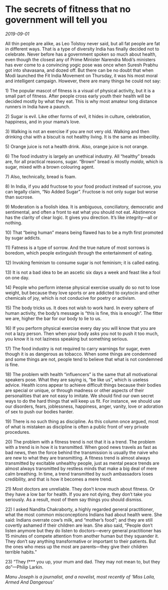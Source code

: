 # The secrets of fitness that no government will tell you

*2019-09-01*

All thin people are alike, as Leo Tolstoy never said, but all fat people
are fat in different ways. That is a type of diversity India has finally
decided not to celebrate. Never before has a government spoken so much
about health, even though the closest any of Prime Minister Narendra
Modi’s ministers has ever come to a convincing yogic pose was once when
Suresh Prabhu got into shavasana, and dozed off. But there can be no
doubt that when Modi launched the Fit India Movement on Thursday, it was
his most moral and intelligent campaign. However, there are many things
he could not say:

1\) The popular mascot of fitness is a visual of physical activity, but
it is a small part of fitness. After people cross early youth their
health will be decided mostly by what they eat. This is why most amateur
long distance runners in India have a paunch.

2\) Sugar is evil. Like other forms of evil, it hides in culture,
celebration, happiness, and in your mama’s love.

3\) Walking is not an exercise if you are not very old. Walking and then
drinking chai with a biscuit is not healthy living. It is the same as
imbecility.

5\) Orange juice is not a health drink. Also, orange juice is not
orange.

6\) The food industry is largely an unethical industry. All “healthy”
breads are, for all practical reasons, sugar. “Brown” bread is mostly
*maida*, which is sugar, mixed with a brown colouring agent.

7\) Also, technically, bread is foam.

8\) In India, if you add fructose to your food product instead of
sucrose, you can legally claim, “No Added Sugar”. Fructose is not only
sugar but worse than sucrose.

9\) Moderation is a foolish idea. It is ambiguous, conciliatory,
democratic and sentimental, and often a front to eat what you should not
eat. Abstinence has the clarity of clear logic. It gives you direction.
It’s like integrity—all or nothing.

10\) That “being human” means being flawed has to be a myth first
promoted by sugar addicts.

11\) Fatness is a type of sorrow. And the true nature of most sorrows is
boredom, which people extinguish through the entertainment of eating.

12\) Invoking feminism to consume sugar is not feminism; it is called
eating.

13\) It is not a bad idea to be an ascetic six days a week and feast
like a fool on one day.

14\) People who perform intense physical exercise usually do so not to
lose weight, but because they love sports or are addicted to oxytocin
and other chemicals of joy, which is not conducive for poetry or
activism.

15\) The body tricks us. It does not wish to work hard. In every sphere
of human activity, the body’s message is “this is fine, this is enough”.
The fitter we are, higher the bar for our body to lie to us.

16\) If you perform physical exercise every day you will know that you
are not a lazy person. Then when your body asks you not to push it too
much, you know it is not laziness speaking but something serious.

17\) The food industry is not required to carry warnings for sugar, even
though it is as dangerous as tobacco. When some things are condemned and
some things are not, people tend to believe that what is not condemned
is fine.

18\) The problem with health “influencers” is the same that all
motivational speakers pose. What they are saying is, “be like us”, which
is useless advice. Health icons appear to achieve difficult things
because their bodies are special or unique, or through madness or other
aspects of their personalities that are not easy to imitate. We should
find our own secret ways to do the hard things that will keep us fit.
For instance, we should use our disorders, fears, joblessness,
happiness, anger, vanity, love or adoration of sex to push our bodies
harder.

19\) There is no such thing as discipline. As this column once argued,
most of what is mistaken as discipline is often a public front of very
private procedures.

20\) The problem with a fitness trend is not that it is a trend. The
problem with a trend is in how it is transmitted. When good news travels
as fast as bad news, then the force behind the transmission is usually
the naive who are new to what they are transmitting. A fitness trend is
almost always transmitted by excitable unhealthy people, just as mental
peace trends are almost always transmitted by restless minds that make a
big deal of mere calm breathing. In time, a trend transmitted by such
ambassadors loses credibility, and that is how it becomes a mere trend.

21\) Most doctors are unreliable. They don’t know much about fitness. Or
they have a low bar for health. If you are not dying, they don’t take
you seriously. As a result, most of them say things you should dismiss.

22\) I asked Nandita Chakraborty, a highly regarded general
practitioner, what the most common misconceptions Indians had about
health were. She said: Indians overrate cow’s milk, and “mother’s food”;
and they are still covertly ashamed if their children are lean. She also
said, “People don’t listen anymore but they do listen to doctors—every
general practitioner has 15 minutes of compete attention from another
human but they squander it. They don’t say anything transformative or
important to their patients. But the ones who mess up the most are
parents—they give their children terrible habits.”

23\) “They f\*\*\* you up, your mum and dad. They may not mean to, but
they do”—Philip Larkin.

*Manu Joseph is a journalist, and a novelist, most recently of ‘Miss
Laila, Armed And Dangerous’*
